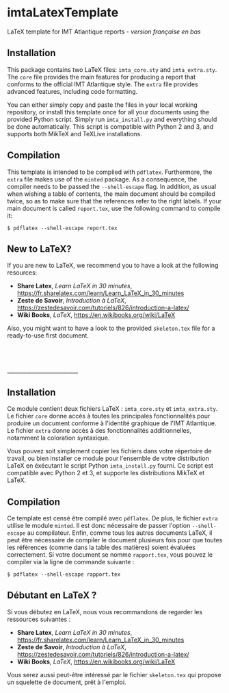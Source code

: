 # imtaLatexTemplate
LaTeX template for IMT Atlantique reports - *version française en bas*


## Installation

This package contains two LaTeX files: `imta_core.sty` and `imta_extra.sty`.
The `core` file provides the main features for producing a report that conforms to the official IMT Atlantique style.
The `extra` file provides advanced features, including code formatting.

You can either simply copy and paste the files in your local working repository, or install this template once for all your documents using the provided Python script. Simply run `imta_install.py` and everything should be done automatically.
This script is compatible with Python 2 and 3, and supports both MikTeX and TeXLive installations.


## Compilation

This template is intended to be compiled with `pdflatex`.
Furthermore, the `extra` file makes use of the `minted` package. As a consequence, the compiler needs to be passed the `--shell-escape` flag.
In addition, as usual when wishing a table of contents, the main document should be compiled twice, so as to make sure that the references refer to the right labels.
If your main document is called `report.tex`, use the following command to compile it:

    $ pdflatex --shell-escape report.tex


## New to LaTeX?

If you are new to LaTeX, we recommend you to have a look at the following resources:
  - __Share Latex__, _Learn LaTeX in 30 minutes_, https://fr.sharelatex.com/learn/Learn_LaTeX_in_30_minutes
  - __Zeste de Savoir__, _Introduction à LaTeX_, https://zestedesavoir.com/tutoriels/826/introduction-a-latex/
  - __Wiki Books__, _LaTeX_, https://en.wikibooks.org/wiki/LaTeX
  
  Also, you might want to have a look to the provided `skeleton.tex` file for a ready-to-use first document. 


<br>
<br>
<br>
__________________________

## Installation

Ce module contient deux fichiers LaTeX : `imta_core.sty` et `imta_extra.sty`.
Le fichier `core` donne accès à toutes les principales fonctionnalités pour produire un document conforme à l'identité graphique de l'IMT Atlantique.
Le fichier `extra` donne accès à des fonctionnalités additionnelles, notamment la coloration syntaxique.

Vous pouvez soit simplement copier les fichiers dans votre répertoire de travail, ou bien installer ce module pour l'ensemble de votre distribution LaTeX en éxécutant le script Python `imta_install.py` fourni.
Ce script est compatible avec Python 2 et 3, et supporte les distributions MikTeX et LaTeX.


## Compilation

Ce template est censé être compilé avec `pdflatex`.
De plus, le fichier `extra` utilise le module `minted`. Il est donc nécessaire de passer l'option `--shell-escape` au compilateur.
Enfin, comme tous les autres documents LaTeX, il peut être nécessaire de compiler le document plusieurs fois pour que toutes les références (comme dans la table des matières) soient évaluées correctement.
Si votre document se nomme `rapport.tex`, vous pouvez le compiler via la ligne de commande suivante :

    $ pdflatex --shell-escape rapport.tex


## Débutant en LaTeX ?

Si vous débutez en LaTeX, nous vous recommandons de regarder les ressources suivantes :
  - __Share Latex__, _Learn LaTeX in 30 minutes_, https://fr.sharelatex.com/learn/Learn_LaTeX_in_30_minutes
  - __Zeste de Savoir__, _Introduction à LaTeX_, https://zestedesavoir.com/tutoriels/826/introduction-a-latex/
  - __Wiki Books__, _LaTeX_, https://en.wikibooks.org/wiki/LaTeX
  
  Vous serez aussi peut-être intéressé par le fichier `skeleton.tex` qui propose un squelette de document, prêt à l'emploi.
  

